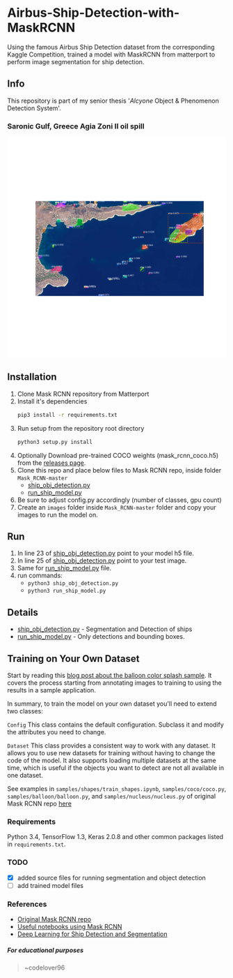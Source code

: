# Airbus-Ship-Detection-with-MaskRCNN
Using the famous Airbus Ship Detection dataset from the corresponding Kaggle Competition,
trained a model with MaskRCNN from matterport to perform image segmentation for ship detection.
## Info
This repository is part of my senior thesis '*Alcyone* Object & Phenomenon Detection System'.

### Saronic Gulf, Greece Agia Zoni II oil spill
![](https://github.com/codelover96/Airbus-Ship-Detection-with-MaskRCNN/blob/main/results/2.png)
## Installation
1. Clone Mask RCNN repository from Matterport
2. Install it's dependencies
   ```bash
   pip3 install -r requirements.txt
   ```
3. Run setup from the repository root directory
    ```bash
    python3 setup.py install
    ``` 
3. Optionally Download pre-trained COCO weights (mask_rcnn_coco.h5) from the [releases page](https://github.com/matterport/Mask_RCNN/releases).
4. Clone this repo and place below files to Mask RCNN repo, inside folder `Mask_RCNN-master` 
   * [ship_obj_detection.py](Mask_RCNN-master/ship_obj_detection.py)
   * [run_ship_model.py](Mask_RCNN-master/run_ship_model.py)
5. Be sure to adjust config.py accordingly (number of classes, gpu count)
6. Create an `images` folder inside `Mask_RCNN-master` folder and copy your images to run the model on.
    
## Run
1.  In line 23 of [ship_obj_detection.py](Mask_RCNN-master/ship_obj_detection.py) point to your model h5 file.
2.  In line 25 of [ship_obj_detection.py](Mask_RCNN-master/ship_obj_detection.py) point to your test image.
3.  Same for [run_ship_model.py](Mask_RCNN-master/run_ship_model.py) file.
4.  run commands:
    * `python3 ship_obj_detection.py`
    * `python3 run_ship_model.py`
## Details
* [ship_obj_detection.py](Mask_RCNN-master/ship_obj_detection.py) - Segmentation and Detection of ships
* [run_ship_model.py](Mask_RCNN-master/run_ship_model.py) - Only detections and bounding boxes.

## Training on Your Own Dataset

Start by reading this [blog post about the balloon color splash sample](https://engineering.matterport.com/splash-of-color-instance-segmentation-with-mask-r-cnn-and-tensorflow-7c761e238b46). It covers the process starting from annotating images to training to using the results in a sample application.

In summary, to train the model on your own dataset you'll need to extend two classes:

```Config```
This class contains the default configuration. Subclass it and modify the attributes you need to change.

```Dataset```
This class provides a consistent way to work with any dataset. 
It allows you to use new datasets for training without having to change 
the code of the model. It also supports loading multiple datasets at the
same time, which is useful if the objects you want to detect are not 
all available in one dataset. 

See examples in `samples/shapes/train_shapes.ipynb`, `samples/coco/coco.py`, `samples/balloon/balloon.py`, and `samples/nucleus/nucleus.py` of
original Mask RCNN repo [here](https://github.com/matterport/Mask_RCNN)

### Requirements
Python 3.4, TensorFlow 1.3, Keras 2.0.8 and other common packages listed in `requirements.txt`.

### TODO
-[x] added source files for running segmentation and object detection
-[ ] add trained model files

### References
* [Original Mask RCNN repo](https://github.com/matterport/Mask_RCNN)
* [Useful notebooks using Mask RCNN](https://github.com/abhinavsagar/kaggle-notebooks)
* [Deep Learning for Ship Detection and Segmentation](https://towardsdatascience.com/deep-learning-for-ship-detection-and-segmentation-71d223aca649)

##### For educational purposes
>~codelover96

